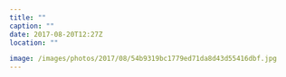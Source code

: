 ```yaml
---
title: ""
caption: ""
date: 2017-08-20T12:27Z
location: ""

image: /images/photos/2017/08/54b9319bc1779ed71da8d43d55416dbf.jpg
---
```

